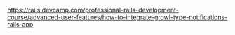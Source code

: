 https://rails.devcamp.com/professional-rails-development-course/advanced-user-features/how-to-integrate-growl-type-notifications-rails-app
